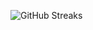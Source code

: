 ![GitHub Streaks](https://github-streaks-mqc9.onrender.com/streak/happilli/image?theme=midnight&cache_bust=1743292433&lang=ja)
